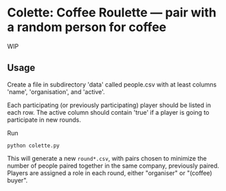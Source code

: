 # Colette: Coffee Roulette — pair with a random person for coffee

WIP

## Usage
Create a file in subdirectory 'data' called people.csv with at least columns
'name', 'organisation',  and 'active'. 

Each participating (or previously participating) player should be listed in each row. The
active column should contain 'true' if a player is going to participate in new
rounds.

Run

    python colette.py

This will generate a new `round*.csv`, with pairs chosen to minimize the number
of people paired together in the same company, previously paired. Players are
assigned a role in each round, either "organiser" or "(coffee) buyer".
